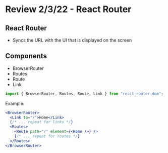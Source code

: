 # Review 2/3/22 - React Router

## React Router

- Syncs the URL with the UI that is displayed on the screen

## Components

- BrowserRouter
- Routes
- Route
- Link

```jsx
import { BrowserRouter, Routes, Route, Link } from "react-router-dom";
```

Example:

```jsx
<BrowserRouter>
  <Link to="/">Home</Link>
  {/* ... repeat for links */}
  <Routes>
    <Route path="/" element={<Home />} />
    {/* ... repeat for routes */}
  </Routes>
</BrowserRouter>
```
